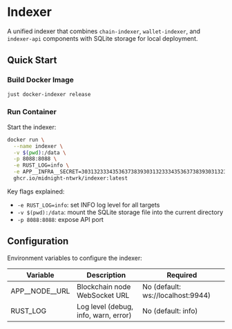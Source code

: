 # Indexer

A unified indexer that combines `chain-indexer`, `wallet-indexer`, and `indexer-api` components with SQLite storage for local deployment.

## Quick Start

### Build Docker Image

```bash
just docker-indexer release
```

### Run Container

Start the indexer:

```bash
docker run \
  --name indexer \
  -v $(pwd):/data \
  -p 8088:8088 \
  -e RUST_LOG=info \
  -e APP__INFRA__SECRET=3031323334353637383930313233343536373839303132333435363738393031 \
  ghcr.io/midnight-ntwrk/indexer:latest
```

Key flags explained:
- `-e RUST_LOG=info`: set INFO log level for all targets
- `-v $(pwd):/data`: mount the SQLite storage file into the current directory
- `-p 8088:8088`: expose API port

## Configuration

Environment variables to configure the indexer:

| Variable | Description | Required |
|----------|-------------|----------|
| APP__NODE__URL | Blockchain node WebSocket URL | No (default: ws://localhost:9944) |
| RUST_LOG | Log level (debug, info, warn, error) | No (default: info) |
